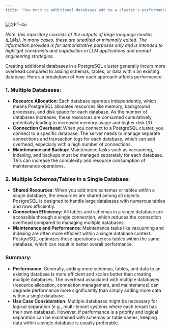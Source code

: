 ```yaml
---
title: "How much to additional databases add to a cluster's performance overhead?"
---
```

![GPT-4o](https://img.shields.io/badge/GPT--4o-3333FF?style=for-the-badge&logo=openai&logoColor=white)



*Note: this repository consists of the outputs of large language models (LLMs). In many cases, these are unedited or minimally edited. The information provided is for demonstrative purposes only and is intended to highlight constraints and capabilities in LLM applications and prompt engineering strategies.*


Creating additional databases in a PostgreSQL cluster generally incurs more overhead compared to adding schemas, tables, or data within an existing database. Here’s a breakdown of how each approach affects performance:

### 1. **Multiple Databases:**
   - **Resource Allocation**: Each database operates independently, which means PostgreSQL allocates resources like memory, background processes, and disk space for each database. As the number of databases increases, these resources are consumed cumulatively, potentially leading to increased memory usage and higher disk I/O.
   - **Connection Overhead**: When you connect to a PostgreSQL cluster, you connect to a specific database. The server needs to manage separate connections and transaction logs for each database, which can add overhead, especially with a high number of connections.
   - **Maintenance and Backup**: Maintenance tasks such as vacuuming, indexing, and backups must be managed separately for each database. This can increase the complexity and resource consumption of maintenance operations.

### 2. **Multiple Schemas/Tables in a Single Database:**
   - **Shared Resources**: When you add more schemas or tables within a single database, the resources are shared among all objects. PostgreSQL is designed to handle large databases with numerous tables and rows efficiently.
   - **Connection Efficiency**: All tables and schemas in a single database are accessible through a single connection, which reduces the connection overhead compared to managing multiple databases.
   - **Maintenance and Performance**: Maintenance tasks like vacuuming and indexing are often more efficient within a single database context. PostgreSQL optimizes these operations across tables within the same database, which can result in better overall performance.

### Summary:
- **Performance**: Generally, adding more schemas, tables, and data to an existing database is more efficient and scales better than creating multiple databases. The overhead associated with multiple databases (resource allocation, connection management, and maintenance) can degrade performance more significantly than simply adding more data within a single database.
- **Use Case Consideration**: Multiple databases might be necessary for logical separation (e.g., multi-tenant systems where each tenant has their own database). However, if performance is a priority and logical separation can be maintained with schemas or table names, keeping data within a single database is usually preferable.